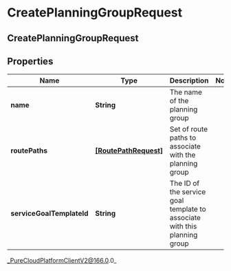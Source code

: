 # CreatePlanningGroupRequest

## CreatePlanningGroupRequest

## Properties

|Name | Type | Description | Notes|
|------------ | ------------- | ------------- | -------------|
| **name** | **String** | The name of the planning group | |
| **routePaths** | [**[RoutePathRequest]**](RoutePathRequest) | Set of route paths to associate with the planning group | |
| **serviceGoalTemplateId** | **String** | The ID of the service goal template to associate with this planning group | |



_PureCloudPlatformClientV2@166.0.0_
